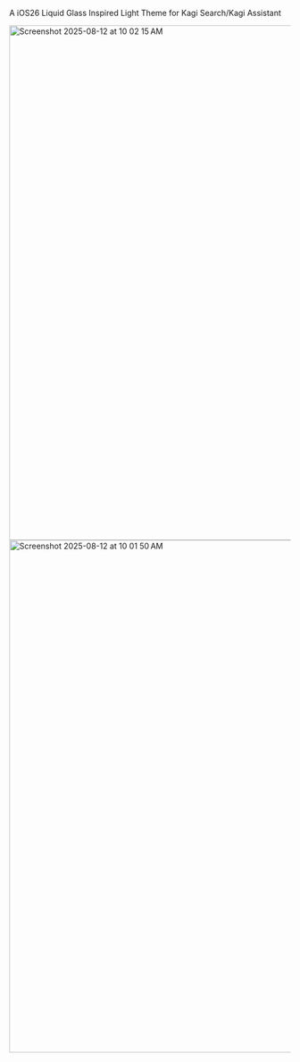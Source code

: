 A iOS26 Liquid Glass Inspired Light Theme for Kagi Search/Kagi Assistant

<img width="1708" height="922" alt="Screenshot 2025-08-12 at 10 02 15 AM" src="https://github.com/user-attachments/assets/a079633b-01f8-401a-86e2-037501d1f4e4" />
<img width="1706" height="918" alt="Screenshot 2025-08-12 at 10 01 50 AM" src="https://github.com/user-attachments/assets/10e1cebe-8197-44d6-a583-0d453aa6c15e" />

